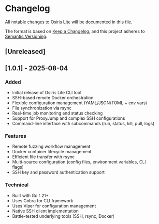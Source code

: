 # Changelog

All notable changes to Osiris Lite will be documented in this file.

The format is based on [Keep a Changelog](https://keepachangelog.com/en/1.0.0/),
and this project adheres to [Semantic Versioning](https://semver.org/spec/v2.0.0.html).

## [Unreleased]

## [1.0.1] - 2025-08-04

### Added
- Initial release of Osiris Lite CLI tool
- SSH-based remote Docker orchestration
- Flexible configuration management (YAML/JSON/TOML + env vars)
- File synchronization via rsync
- Real-time job monitoring and status checking
- Support for ProxyJump and complex SSH configurations
- Command-line interface with subcommands (run, status, kill, pull, logs)

### Features
- Remote fuzzing workflow management
- Docker container lifecycle management
- Efficient file transfer with rsync
- Multi-source configuration (config files, environment variables, CLI flags)
- SSH key and password authentication support

### Technical
- Built with Go 1.21+
- Uses Cobra for CLI framework
- Uses Viper for configuration management
- Native SSH client implementation
- Battle-tested underlying tools (SSH, rsync, Docker) 